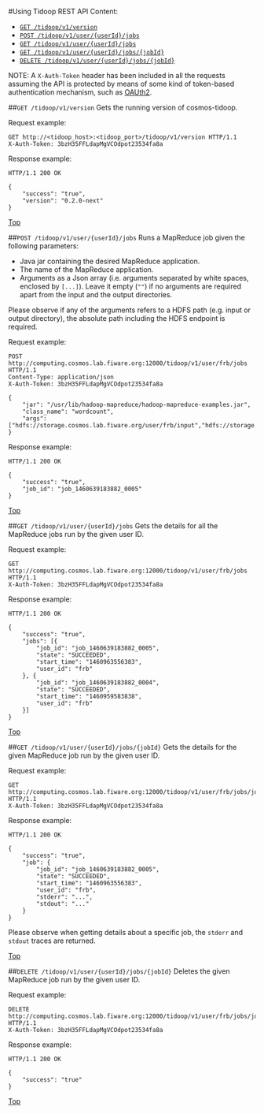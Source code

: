 #Using Tidoop REST API
Content:

* [`GET /tidoop/v1/version`](#section1)
* [`POST /tidoop/v1/user/{userId}/jobs`](#section2)
* [`GET /tidoop/v1/user/{userId}/jobs`](#section3)
* [`GET /tidoop/v1/user/{userId}/jobs/{jobId}`](#section4)
* [`DELETE /tidoop/v1/user/{userId}/jobs/{jobId}`](#section5)

NOTE: A `X-Auth-Token` header has been included in all the requests assuming the API is protected by means of some kind of token-based authentication mechanism, such as [OAUth2](http://oauth.net/2/).

##<a name="section1"></a>`GET /tidoop/v1/version`
Gets the running version of cosmos-tidoop.

Request example:

```
GET http://<tidoop_host>:<tidoop_port>/tidoop/v1/version HTTP/1.1
X-Auth-Token: 3bzH35FFLdapMgVCOdpot23534fa8a
```

Response example:

```
HTTP/1.1 200 OK

{
    "success": "true",
    "version": "0.2.0-next"
}
```

[Top](#top)

##<a name="section2"></a>`POST /tidoop/v1/user/{userId}/jobs`
Runs a MapReduce job given the following parameters:

* Java jar containing the desired MapReduce application.
* The name of the MapReduce application.
* Arguments as a Json array (i.e. arguments separated by white spaces, enclosed by `[...]`). Leave it empty (`""`) if no arguments are required apart from the input and the output directories.

Please observe if any of the arguments refers to a HDFS path (e.g. input or output directory), the absolute path including the HDFS endpoint is required.

Request example:

```
POST http://computing.cosmos.lab.fiware.org:12000/tidoop/v1/user/frb/jobs HTTP/1.1
Content-Type: application/json
X-Auth-Token: 3bzH35FFLdapMgVCOdpot23534fa8a

{
	"jar": "/usr/lib/hadoop-mapreduce/hadoop-mapreduce-examples.jar",
	"class_name": "wordcount",
	"args": ["hdfs://storage.cosmos.lab.fiware.org/user/frb/input","hdfs://storage.cosmos.lab.fiware.org/user/frb/output"]
}
```

Response example:

```
HTTP/1.1 200 OK

{
    "success": "true",
    "job_id": "job_1460639183882_0005"
}
```

[Top](#top)

##<a name="section3"></a>`GET /tidoop/v1/user/{userId}/jobs`
Gets the details for all the MapReduce jobs run by the given user ID.

Request example:

```
GET http://computing.cosmos.lab.fiware.org:12000/tidoop/v1/user/frb/jobs HTTP/1.1
X-Auth-Token: 3bzH35FFLdapMgVCOdpot23534fa8a
```

Response example:

```
HTTP/1.1 200 OK

{
	"success": "true",
	"jobs": [{
		"job_id": "job_1460639183882_0005",
		"state": "SUCCEEDED",
		"start_time": "1460963556383",
		"user_id": "frb"
	}, {
		"job_id": "job_1460639183882_0004",
		"state": "SUCCEEDED",
		"start_time": "1460959583838",
		"user_id": "frb"
	}]
}
```

[Top](#top)

##<a name="section4"></a>`GET /tidoop/v1/user/{userId}/jobs/{jobId}`
Gets the details for the given MapReduce job run by the given user ID.

Request example:

```
GET http://computing.cosmos.lab.fiware.org:12000/tidoop/v1/user/frb/jobs/job_1460639183882_0005 HTTP/1.1
X-Auth-Token: 3bzH35FFLdapMgVCOdpot23534fa8a
```

Response example:

```
HTTP/1.1 200 OK

{
	"success": "true",
	"job": {
		"job_id": "job_1460639183882_0005",
		"state": "SUCCEEDED",
		"start_time": "1460963556383",
		"user_id": "frb",
		"stderr": "...",
		"stdout": "..."
	}
}
```

Please observe when getting details about a specific job, the `stderr` and `stdout` traces are returned.

[Top](#top)

##<a name="section5"></a>`DELETE /tidoop/v1/user/{userId}/jobs/{jobId}`
Deletes the given MapReduce job run by the given user ID.

Request example:

```
DELETE http://computing.cosmos.lab.fiware.org:12000/tidoop/v1/user/frb/jobs/job_1460639183882_0005 HTTP/1.1
X-Auth-Token: 3bzH35FFLdapMgVCOdpot23534fa8a
```

Response example:

```
HTTP/1.1 200 OK

{
    "success": "true"
}
```

[Top](#top)
